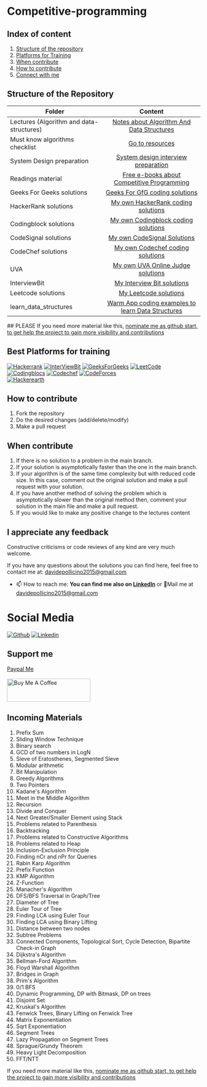 # Competitive-programming

## Index of content

1. [Structure of the repository](#Structure-of-the-Repository)
2. [Platforms for Training](#Platforms-for-training)
3. [When contribute](#When-contribute)
4. [How to contribute](#How-to-contribute)
6. [Connect with me](#Connect-with-me)


## Structure of the Repository

|Folder|Content|
|-------|:------:|
|Lectures (Algorithm and data-structures)|[Notes about Algorithm And Data Structures](Lectures/README.md)|
|Must know algorithms checklist|[Go to resources](MUST_KNOW_ALGORITHMS.md)|
|System Design preparation|[System design interview preparation](system-design/README.md)|
|Readings material|[Free e-books about Competitive Programming](Reading/)|
|Geeks For Geeks solutions|[Geeks For GfG coding solutions](geeksforgeeks/README.md)|
|HackerRank solutions |[My own HackerRank coding solutions](HackerRank/README.md)|
|Codingblock solutions|[My own Codingblock coding solutions](codingblock/README.md)|
|CodeSignal solutions|[My own CodeSignal Solutions](codesignal/README.md)|
|CodeChef solutions| [My own Codechef coding solutions](codechef/)|
|UVA|[My own UVA Online Judge solutions ](UVA/)|
|InterviewBit|[My Interview Bit solutions ](interviewbit/README.md)|
|Leetcode solutions|[My Leetcode solutions ](interviewbit/README.md)|
|learn_data_structures|[ Warm App coding examples to learn Data Structures](learn_data_structures/)|


## PLEASE
If you need more material like this, [nominate me as github start, to get help the project to gain more visibility and contributions](https://stars.github.com/program/)
## Best Platforms for training

 [![Hackerrank](https://img.shields.io/badge/-hackerrank-7cfc00?style=flat&labelColor=7cfc00&logo=hackerrank&logoColor=white)](https://www.hackerrank.com/davidepollicino1)	
[![InterViewBit](https://img.shields.io/badge/-Interviewbit-87ceeb?style=flat&labelColor=87ceeb&logo=Interviewbit&logoColor=white)](https://www.interviewbit.com/profile/omonimus1)
[![GeeksForGeeks](https://img.shields.io/badge/geeksforfeeks-davidepollicino-green)](https://auth.geeksforgeeks.org/user/davidepollicino/practice/)	
[![LeetCode](https://img.shields.io/badge/-LeetCode-ff8c00?style=flat&labelColor=ff8c00&logo=LeetCode&logoColor=white)](https://leetcode.com/omonimus1/)
[![Codingblocs](https://img.shields.io/badge/-codingblocks-blue)](https://hack.codingblocks.com/app/users/242275)
[![Codechef](https://img.shields.io/badge/-Codechef-909090?style=flat&labelColor=909090&logo=Codechef&logoColor=white)](https://www.codechef.com/users/omonimus)
[![CodeForces](https://img.shields.io/badge/-CodeForces-ec6161?style=flat&labelColor=ec6161&logo=CodeForces&logoColor=white)](https://codeforces.com/profile/Davide_Pollicino)	
[![Hackerearth](https://img.shields.io/badge/hackerearth-purple.svg)](https://www.hackerearth.com/@davide12)	

## How to contribute
1. Fork the repository
2. Do the desired changes (add/delete/modify)
3. Make a pull request

## When contribute
1. If there is no solution to a problem in the main branch.
2. If your solution is asymptotically faster than the one in the main branch.
3. If your algorithm is of the same time complexity but with reduced code size. In this case, comment out the original solution and make a pull request with your solution.
4. If you have another method of solving the problem which is asymptotically slower than the original method then, comment your solution in the main file and make a pull request.
5. If you would like to make any positive change to the lectures content

## I appreciate any feedback
Constructive criticisms or code reviews of any kind are very much welcome.

If you have any questions about the solutions you can find here, feel free to contact me at: [davidepollicino2015@gmail.com](mailto:davidepollicino2015@gmail.com?subject=[GitHub]%20CompetitiveProgramming)


- 📫 How to reach me: **You can find me also on [Linkedln](https://www.linkedin.com/in/davidepollicino7/)** or 💌Mail me at [davidepollicino2015@gmail.com]()


# Social Media #
[![Github](https://img.shields.io/badge/-Github-000?style=flat&logo=Github&logoColor=white)](https://github.com/omonimus1)
[![Linkedin](https://img.shields.io/badge/-LinkedIn-blue?style=flat&logo=Linkedin&logoColor=white)](https://www.linkedin.com/in/davidepollicino7/)

## Support me
[Paypal Me](https://www.paypal.com/paypalme/davidepollicino7?locale.x=en_US)
</br></br>
<a href="https://www.buymeacoffee.com/omonimus1" target="_blank"><img src="https://cdn.buymeacoffee.com/buttons/v2/default-yellow.png" alt="Buy Me A Coffee" style="height: 60px !important;width: 217px !important;" ></a>


## Incoming Materials
1. Prefix Sum
2. Sliding Window Technique
3. Binary search
4. GCD of two numbers in LogN
5. Sieve of Eratosthenes, Segmented Sieve
6. Modular arithmetic
7. Bit Manipulation
8. Greedy Algorithms
9. Two Pointers
10. Kadane's Algorithm
11. Meet in the Middle Algorithm
12. Recursion
13. Divide and Conquer
14. Next Greater/Smaller Element using Stack
15. Problems related to Parenthesis
16. Backtracking
17. Problems related to Constructive Algorithms
18. Problems related to Heap
19. Inclusion-Exclusion Principle
20. Finding nCr and nPr for Queries
21. Rabin Karp Algorithm
22. Prefix Function
23. KMP Algorithm
24. Z-Function
25. Manacher's Algorithm
26. DFS/BFS Traversal in Graph/Tree
27. Diameter of Tree
28. Euler Tour of Tree
29. Finding LCA using Euler Tour
30. Finding LCA using Binary Lifting
31. Distance between two nodes
32. Subtree Problems
33. Connected Components, Topological Sort, Cycle Detection, Bipartite Check-in Graph
34. Dijkstra's Algorithm
35. Bellman-Ford Algorithm
36. Floyd Warshall Algorithm
37. Bridges in Graph
38. Prim's Algorithm
39. 0/1 BFS
40. Dynamic Programming, DP with Bitmask, DP on trees
41. Disjoint Set
42. Kruskal's Algorithm
43. Fenwick Trees, Binary Lifting on Fenwick Tree
44. Matrix Exponentiation
45. Sqrt Exponentiation
46. Segment Trees
47. Lazy Propagation on Segment Trees
48. Sprague/Grundy Theorem
49. Heavy Light Decomposition
50. FFT/NTT

If you need more material like this, [nominate me as github start, to get help the project to gain more visibility and contributions](https://stars.github.com/program/)
